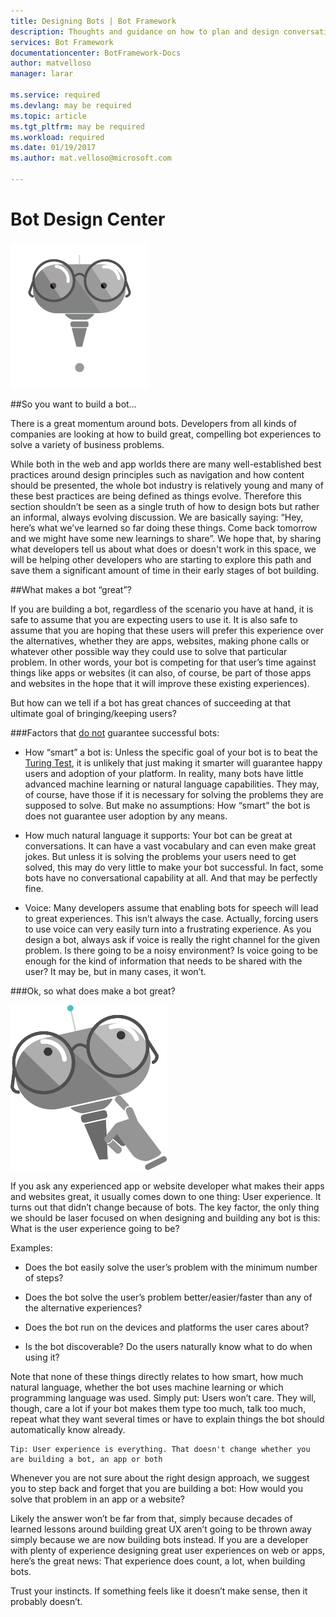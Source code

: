 ```yaml
---
title: Designing Bots | Bot Framework
description: Thoughts and guidance on how to plan and design conversational applications
services: Bot Framework
documentationcenter: BotFramework-Docs
author: matvelloso
manager: larar

ms.service: required
ms.devlang: may be required
ms.topic: article
ms.tgt_pltfrm: may be required
ms.workload: required
ms.date: 01/19/2017
ms.author: mat.velloso@microsoft.com

---
```

# Bot Design Center


![bot](../media/designing-bots/bot1.png)

##So you want to build a bot…

There is a great momentum around bots. Developers from all kinds of companies are looking at how to build great, compelling bot experiences to solve a variety of business problems.

While both in the web and app worlds there are many well-established best practices around design principles such as navigation and how content should be presented, the whole bot industry is relatively young and many of these best practices are being defined as things evolve. Therefore this section shouldn’t be seen as a single truth of how to design bots but rather an informal, always evolving discussion. We are basically saying: “Hey, here’s what we’ve learned so far doing these things. Come back tomorrow and we might have some new learnings to share”. We hope that, by sharing what developers tell us about what does or doesn't work in this space, we will be helping other developers who are starting to explore this path and save them a significant amount of time in their early stages of bot building.

##What makes a bot “great”?

If you are building a bot, regardless of the scenario you have at hand, it is safe to assume that you are expecting users to use it. It is also safe to assume that you are hoping that these users will prefer this experience over the alternatives, whether they are apps, websites, making phone calls or whatever other possible way they could use to solve that particular problem. In other words, your bot is competing for that user’s time against things like apps or websites (it can also, of course, be part of those apps and websites in the hope that it will improve these existing experiences).


But how can we tell if a bot has great chances of succeeding at that ultimate goal of bringing/keeping users? 

###Factors that <u>do not</u> guarantee successful bots:



- How “smart” a bot is: Unless the specific goal of your bot is to beat the [Turing Test](https://en.wikipedia.org/wiki/Turing_test "Turing Test"), it is unlikely that just making it smarter will guarantee happy users and adoption of your platform. In reality, many bots have little advanced machine learning or natural language capabilities. They may, of course, have those if it is necessary for solving the problems they are supposed to solve. But make no assumptions: How “smart” the bot is does not guarantee user adoption by any means.


- How much natural language it supports: Your bot can be great at conversations. It can have a vast vocabulary and can even make great jokes. But unless it is solving the problems your users need to get solved, this may do very little to make your bot successful. In fact, some bots have no conversational capability at all. And that may be perfectly fine.


- Voice: Many developers assume that enabling bots for speech will lead to great experiences. This isn’t always the case. Actually, forcing users to use voice can very easily turn into a frustrating experience. As you design a bot, always ask if voice is really the right channel for the given problem. Is there going to be a noisy environment? Is voice going to be enough for the kind of information that needs to be shared with the user? It may be, but in many cases, it won’t.

 
###Ok, so what does make a bot great?

![bot](../media/designing-bots/thinking-bot.png)

If you ask any experienced app or website developer what makes their apps and websites great, it usually comes down to one thing: User experience. 
It turns out that didn’t change because of bots. The key factor, the only thing we should be laser focused on when designing and building any bot is this: What is the user experience going to be? 

Examples:



- Does the bot easily solve the user’s problem with the minimum number of steps?

- Does the bot solve the user’s problem better/easier/faster than any of the alternative experiences?


- Does the bot run on the devices and platforms the user cares about?


- Is the bot discoverable? Do the users naturally know what to do when using it?

Note that none of these things directly relates to how smart, how much natural language, whether the bot uses machine learning or which programming language was used. Simply put: Users won’t care. They will, though, care a lot if your bot makes them type too much, talk too much, repeat what they want several times or have to explain things the bot should automatically know already.

	Tip: User experience is everything. That doesn't change whether you are building a bot, an app or both

Whenever you are not sure about the right design approach, we suggest you to step back and forget that you are building a bot: How would you solve that problem in an app or a website?

Likely the answer won’t be far from that, simply because decades of learned lessons around building great UX aren’t going to be thrown away simply because we are now building bots instead. If you are a developer with plenty of experience designing great user experiences on web or apps, here’s the great news: That experience does count, a lot, when building bots. 

Trust your instincts. If something feels like it doesn’t make sense, then it probably doesn’t. 
